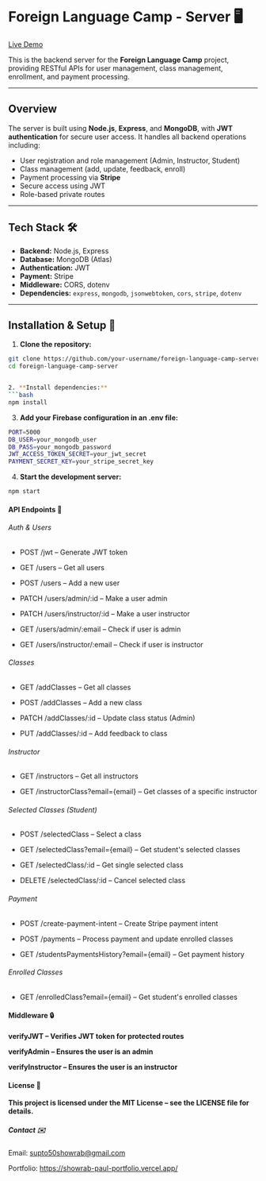 # Foreign Language Camp - Server 🖥️

[Live Demo](https://summer-season.vercel.app/)

This is the backend server for the **Foreign Language Camp** project, providing RESTful APIs for user management, class management, enrollment, and payment processing.

---

## Overview
The server is built using **Node.js**, **Express**, and **MongoDB**, with **JWT authentication** for secure user access. It handles all backend operations including:

- User registration and role management (Admin, Instructor, Student)  
- Class management (add, update, feedback, enroll)  
- Payment processing via **Stripe**  
- Secure access using JWT  
- Role-based private routes  

---

## Tech Stack 🛠️
- **Backend:** Node.js, Express  
- **Database:** MongoDB (Atlas)  
- **Authentication:** JWT  
- **Payment:** Stripe  
- **Middleware:** CORS, dotenv  
- **Dependencies:** `express`, `mongodb`, `jsonwebtoken`, `cors`, `stripe`, `dotenv`  

---

## Installation & Setup 🚀

1. **Clone the repository:**
```bash
git clone https://github.com/your-username/foreign-language-camp-server.git
cd foreign-language-camp-server


2. **Install dependencies:**
```bash
npm install
```

3. **Add your Firebase configuration in an .env file:**
```bash
PORT=5000
DB_USER=your_mongodb_user
DB_PASS=your_mongodb_password
JWT_ACCESS_TOKEN_SECRET=your_jwt_secret
PAYMENT_SECRET_KEY=your_stripe_secret_key

```

4. **Start the development server:**
```bash
npm start
```

#### API Endpoints 📡
###### Auth & Users
- POST /jwt – Generate JWT token

- GET /users – Get all users

- POST /users – Add a new user

- PATCH /users/admin/:id – Make a user admin

- PATCH /users/instructor/:id – Make a user instructor

- GET /users/admin/:email – Check if user is admin

- GET /users/instructor/:email – Check if user is instructor

###### Classes
- GET /addClasses – Get all classes

- POST /addClasses – Add a new class
- PATCH /addClasses/:id – Update class status (Admin)

- PUT /addClasses/:id – Add feedback to class

###### Instructor
- GET /instructors – Get all instructors

- GET /instructorClass?email={email} – Get classes of a specific instructor

###### Selected Classes (Student)
- POST /selectedClass – Select a class

- GET /selectedClass?email={email} – Get student's selected classes

- GET /selectedClass/:id – Get single selected class

- DELETE /selectedClass/:id – Cancel selected class

###### Payment
- POST /create-payment-intent – Create Stripe payment intent

- POST /payments – Process payment and update enrolled classes

- GET /studentsPaymentsHistory?email={email} – Get payment history

###### Enrolled Classes
- GET /enrolledClass?email={email} – Get student's enrolled classes

#### Middleware 🔒
**verifyJWT – Verifies JWT token for protected routes**

**verifyAdmin – Ensures the user is an admin**

**verifyInstructor – Ensures the user is an instructor**

#### License 📄
**This project is licensed under the MIT License – see the LICENSE file for details.**

##### Contact ✉️
Email: supto50showrab@gmail.com

Portfolio: https://showrab-paul-portfolio.vercel.app/

